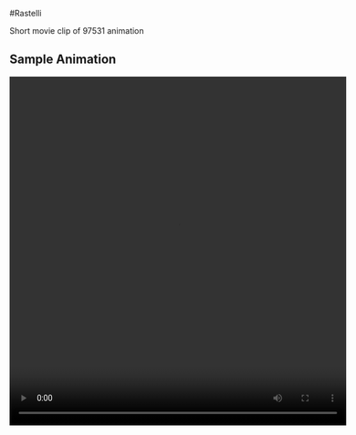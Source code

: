 #Rastelli

Short movie clip of 97531 animation

## Sample Animation
<video controls="controls" width="590" height="612" name="97531"
src="images/97531.mov"> </video>
